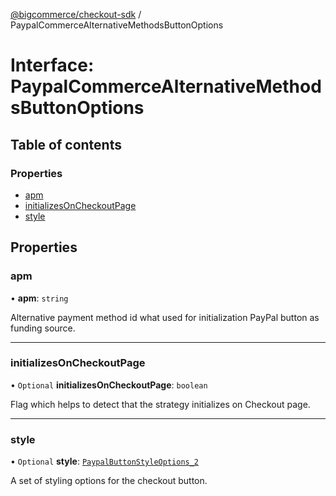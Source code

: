 [@bigcommerce/checkout-sdk](../README.md) / PaypalCommerceAlternativeMethodsButtonOptions

# Interface: PaypalCommerceAlternativeMethodsButtonOptions

## Table of contents

### Properties

- [apm](PaypalCommerceAlternativeMethodsButtonOptions.md#apm)
- [initializesOnCheckoutPage](PaypalCommerceAlternativeMethodsButtonOptions.md#initializesoncheckoutpage)
- [style](PaypalCommerceAlternativeMethodsButtonOptions.md#style)

## Properties

### apm

• **apm**: `string`

Alternative payment method id what used for initialization PayPal button as funding source.

___

### initializesOnCheckoutPage

• `Optional` **initializesOnCheckoutPage**: `boolean`

Flag which helps to detect that the strategy initializes on Checkout page.

___

### style

• `Optional` **style**: [`PaypalButtonStyleOptions_2`](PaypalButtonStyleOptions_2.md)

A set of styling options for the checkout button.
